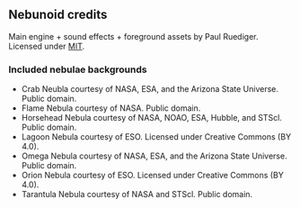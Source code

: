 ## Nebunoid credits
Main engine + sound effects + foreground assets by Paul Ruediger. Licensed under [MIT](license.md).

### Included nebulae backgrounds
* Crab Neubla courtesy of NASA, ESA, and the Arizona State Universe. Public domain.
* Flame Nebula courtesy of NASA. Public domain.
* Horsehead Nebula courtesy of NASA, NOAO, ESA, Hubble, and STScl. Public domain.
* Lagoon Nebula courtesy of ESO. Licensed under Creative Commons (BY 4.0).
* Omega Nebula courtesy of NASA, ESA, and the Arizona State Universe. Public domain.
* Orion Nebula courtesy of ESO. Licensed under Creative Commons (BY 4.0).
* Tarantula Nebula courtesy of NASA and STScl. Public domain.
